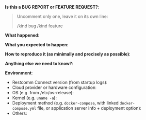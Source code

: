<!-- This form is for bug reports and feature requests ONLY! 

If you're looking for help check [Stack Overflow](https://stackoverflow.com/questions/tagged/restcomm).
-->

**Is this a BUG REPORT or FEATURE REQUEST?**:

> Uncomment only one, leave it on its own line: 
>
> /kind bug
> /kind feature


**What happened**:

**What you expected to happen**:

**How to reproduce it (as minimally and precisely as possible)**:


**Anything else we need to know?**:

**Environment**:
- Restcomm Connect version (from startup logs):
- Cloud provider or hardware configuration:
- OS (e.g. from /etc/os-release):
- Kernel (e.g. `uname -a`):
- Deployment method (e.g. `docker-compose`, with linked `docker-compose.yml` file, 
or application server info + deployment option):
- Others:
